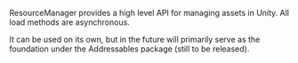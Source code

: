 ResourceManager provides a high level API for managing assets in Unity.  All load methods are asynchronous. 

It can be used on its own, but in the future will primarily serve as the foundation under the Addressables package (still to be released).